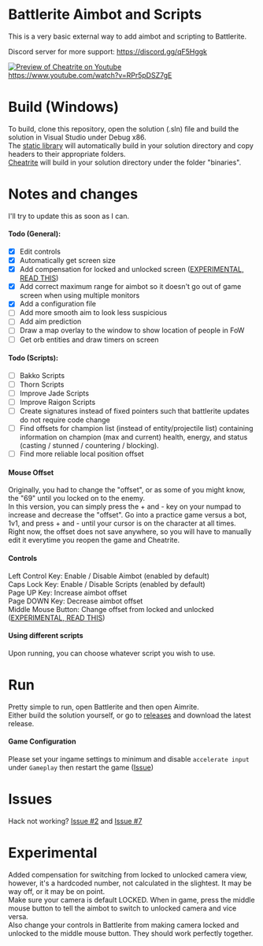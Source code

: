 # Battlerite Aimbot and Scripts
This is a very basic external way to add aimbot and scripting to Battlerite.

Discord server for more support: https://discord.gg/qF5Hggk

[![Preview of Cheatrite on Youtube](https://img.youtube.com/vi/RPr5pDSZ7gE/0.jpg)](https://www.youtube.com/watch?v=RPr5pDSZ7gE)  
https://www.youtube.com/watch?v=RPr5pDSZ7gE

# Build (Windows)
To build, clone this repository, open the solution (.sln) file and build the solution in Visual Studio under Debug x86.  
The [static library](https://github.com/escitue/BattleriteAimbot/tree/master/Core) will automatically build in your solution directory and copy headers to their appropriate folders.  
[Cheatrite](https://github.com/ih1115/CheatRite/tree/master/Hack) will build in your solution directory under the folder "binaries".

# Notes and changes
I'll try to update this as soon as I can.

#### Todo (General):
- [x] Edit controls
- [x] Automatically get screen size
- [x] Add compensation for locked and unlocked screen ([EXPERIMENTAL, READ THIS](https://github.com/ih1115/Cheatrite/blob/master/README.md#experimental))
- [x] Add correct maximum range for aimbot so it doesn't go out of game screen when using multiple monitors
- [x] Add a configuration file
- [ ] Add more smooth aim to look less suspicious
- [ ] Add aim prediction
- [ ] Draw a map overlay to the window to show location of people in FoW
- [ ] Get orb entities and draw timers on screen

#### Todo (Scripts):
- [ ] Bakko Scripts
- [ ] Thorn Scripts
- [ ] Improve Jade Scripts
- [ ] Improve Raigon Scripts
- [ ] Create signatures instead of fixed pointers such that battlerite updates do not require code change
- [ ] Find offsets for champion list (instead of entity/projectile list) containing information on champion (max and current) health, energy, and status (casting / stunned / countering / blocking).
- [ ] Find more reliable local position offset

#### Mouse Offset
Originally, you had to change the "offset", or as some of you might know, the "69" until you locked on to the enemy.  
In this version, you can simply press the + and - key on your numpad to increase and decrease the "offset". Go into a practice game versus a bot, 1v1, and press + and - until your cursor is on the character at all times.  
Right now, the offset does not save anywhere, so you will have to manually edit it everytime you reopen the game and Cheatrite.

#### Controls
Left Control Key: Enable / Disable Aimbot (enabled by default)  
Caps Lock Key: Enable / Disable Scripts (enabled by default)  
Page UP Key: Increase aimbot offset  
Page DOWN Key: Decrease aimbot offset  
Middle Mouse Button: Change offset from locked and unlocked ([EXPERIMENTAL, READ THIS](https://github.com/ih1115/Cheatrite/blob/master/README.md#experimental))

#### Using different scripts
Upon running, you can choose whatever script you wish to use.

# Run
Pretty simple to run, open Battlerite and then open Aimrite.  
Either build the solution yourself, or go to [releases](https://github.com/ih1115/CheatRite/releases) and download the latest release.

#### Game Configuration
Please set your ingame settings to minimum and disable ```accelerate input``` under ```Gameplay``` then restart the game ([Issue](https://github.com/ih1115/BattleriteAimbot/issues/7))

# Issues
Hack not working? [Issue #2](https://github.com/ih1115/CheatRite/issues/2) and [Issue #7](https://github.com/ih1115/CheatRite/issues/7)

# Experimental
Added compensation for switching from locked to unlocked camera view, however, it's a hardcoded number, not calculated in the slightest. It may be way off, or it may be on point.  
Make sure your camera is default LOCKED. When in game, press the middle mouse button to tell the aimbot to switch to unlocked camera and vice versa.  
Also change your controls in Battlerite from making camera locked and unlocked to the middle mouse button. They should work perfectly together.

